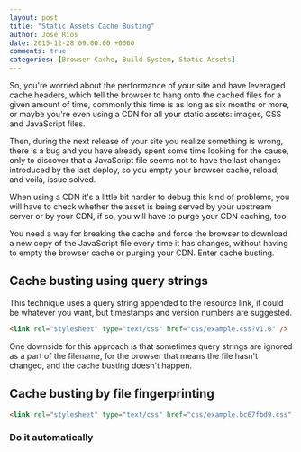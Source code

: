 ```yaml
---
layout: post
title: "Static Assets Cache Busting"
author: José Ríos
date: 2015-12-28 09:00:00 +0000
comments: true
categories: [Browser Cache, Build System, Static Assets]
---
```


So, you're worried about the performance of your site and have leveraged cache
headers, which tell the browser to hang onto the cached files for a given amount
of time, commonly this time is as long as six months or more, or maybe you're
even using a CDN for all your static assets: images, CSS and JavaScript files.

Then, during the next release of your site you realize something is wrong, there
is a bug and you have already spent some time looking for the cause, only to
discover that a JavaScript file seems not to have the last changes introduced by
the last deploy, so you empty your browser cache, reload, and voilá, issue solved.

When using a CDN it's a little bit harder to debug this kind of problems, you will
have to check whether the asset is being served by your upstream server or by your
CDN, if so, you will have to purge your CDN caching, too.

You need a way for breaking the cache and force the browser to download a new copy
of the JavaScript file every time it has changes, without having to empty the browser
cache or purging your CDN. Enter cache busting.

## Cache busting using query strings

This technique uses a query string appended to the resource link, it could be
whatever you want, but timestamps and version numbers are suggested.

``` html
<link rel="stylesheet" type="text/css" href="css/example.css?v1.0" />
```

One downside for this approach is that sometimes query strings are ignored as a part
of the filename, for the browser that means the file hasn't changed, and the cache
busting doesn't happen.

## Cache busting by file fingerprinting

``` html
<link rel="stylesheet" type="text/css" href="css/example.bc67fbd9.css" />
```

### Do it automatically
